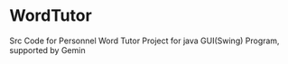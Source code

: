 # WordTutor
Src Code for Personnel Word Tutor Project for java GUI(Swing) Program, supported by Gemin

